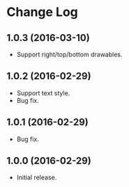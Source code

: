 Change Log
===========

## 1.0.3 (2016-03-10)

- Support right/top/bottom drawables.

## 1.0.2 (2016-02-29)

- Support text style.
- Bug fix.

## 1.0.1 (2016-02-29)

- Bug fix.

## 1.0.0 (2016-02-29)

- Initial release.
